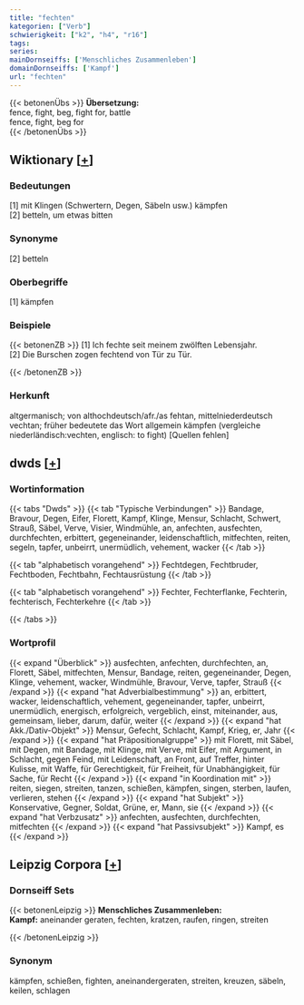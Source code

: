 ```yaml
---
title: "fechten"
kategorien: ["Verb"]
schwierigkeit: ["k2", "h4", "r16"]
tags:
series:
mainDornseiffs: ['Menschliches Zusammenleben']
domainDornseiffs: ['Kampf']
url: "fechten"
---
```


{{< betonenÜbs >}}
**Übersetzung:**  
fence, fight, beg, fight for, battle  
fence, fight, beg for  
{{< /betonenÜbs >}}

## Wiktionary [[+](https://de.wiktionary.org/wiki/fechten)]

### Bedeutungen
[1] mit Klingen (Schwertern, Degen, Säbeln usw.) kämpfen  
[2] betteln, um etwas bitten  

### Synonyme
[2] betteln  

### Oberbegriffe
[1] kämpfen  

### Beispiele
{{< betonenZB >}}
[1] Ich fechte seit meinem zwölften Lebensjahr.  
[2] Die Burschen zogen fechtend von Tür zu Tür.  

{{< /betonenZB >}}
### Herkunft
altgermanisch; von althochdeutsch/afr./as fehtan, mittelniederdeutsch vechtan; früher bedeutete das Wort allgemein kämpfen (vergleiche niederländisch:vechten, englisch: to fight) [Quellen fehlen]  



## dwds [[+](https://www.dwds.de/wb/fechten)]

### Wortinformation
{{< tabs "Dwds" >}}
{{< tab "Typische Verbindungen" >}}
Bandage, Bravour, Degen, Eifer, Florett, Kampf, Klinge, Mensur, Schlacht, Schwert, Strauß, Säbel, Verve, Visier, Windmühle, an, anfechten, ausfechten, durchfechten, erbittert, gegeneinander, leidenschaftlich, mitfechten, reiten, segeln, tapfer, unbeirrt, unermüdlich, vehement, wacker
{{< /tab >}}

{{< tab "alphabetisch vorangehend" >}}
Fechtdegen, Fechtbruder, Fechtboden, Fechtbahn, Fechtausrüstung
{{< /tab >}}

{{< tab "alphabetisch vorangehend" >}}
Fechter, Fechterflanke, Fechterin, fechterisch, Fechterkehre
{{< /tab >}}

{{< /tabs >}}

### Wortprofil
{{< expand "Überblick" >}} ausfechten, anfechten, durchfechten, an, Florett, Säbel, mitfechten, Mensur, Bandage, reiten, gegeneinander, Degen, Klinge, vehement, wacker, Windmühle, Bravour, Verve, tapfer, Strauß {{< /expand >}}
{{< expand "hat Adverbialbestimmung" >}} an, erbittert, wacker, leidenschaftlich, vehement, gegeneinander, tapfer, unbeirrt, unermüdlich, energisch, erfolgreich, vergeblich, einst, miteinander, aus, gemeinsam, lieber, darum, dafür, weiter {{< /expand >}}
{{< expand "hat Akk./Dativ-Objekt" >}} Mensur, Gefecht, Schlacht, Kampf, Krieg, er, Jahr {{< /expand >}}
{{< expand "hat Präpositionalgruppe" >}} mit Florett, mit Säbel, mit Degen, mit Bandage, mit Klinge, mit Verve, mit Eifer, mit Argument, in Schlacht, gegen Feind, mit Leidenschaft, an Front, auf Treffer, hinter Kulisse, mit Waffe, für Gerechtigkeit, für Freiheit, für Unabhängigkeit, für Sache, für Recht {{< /expand >}}
{{< expand "in Koordination mit" >}} reiten, siegen, streiten, tanzen, schießen, kämpfen, singen, sterben, laufen, verlieren, stehen {{< /expand >}}
{{< expand "hat Subjekt" >}} Konservative, Gegner, Soldat, Grüne, er, Mann, sie {{< /expand >}}
{{< expand "hat Verbzusatz" >}} anfechten, ausfechten, durchfechten, mitfechten {{< /expand >}}
{{< expand "hat Passivsubjekt" >}} Kampf, es {{< /expand >}}

## Leipzig Corpora [[+](https://corpora.uni-leipzig.de/en/res?word=fechten&corpusId=deu_newscrawl-public_2018)]

### Dornseiff Sets
{{< betonenLeipzig >}}
**Menschliches Zusammenleben:**  
**Kampf:** aneinander geraten, fechten, kratzen, raufen, ringen, streiten  

{{< /betonenLeipzig >}}

### Synonym
kämpfen, schießen, fighten, aneinandergeraten, streiten, kreuzen, säbeln, keilen, schlagen

